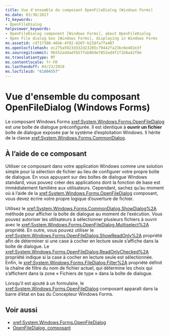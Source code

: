 ```yaml
---
title: Vue d'ensemble du composant OpenFileDialog (Windows Forms)
ms.date: 03/30/2017
f1_keywords:
- OpenFileDialog
helpviewer_keywords:
- OpenFileDialog component [Windows Forms], about OpenFileDialog
- Open File dialog box [Windows Forms], displaying in Windows Forms
ms.assetid: cd717300-46b6-4f82-8207-b218fa7fa407
ms.openlocfilehash: ec275a5923d332d23205c79442fa23bc6e402e3f
ms.sourcegitcommit: 9b552addadfb57fab0b9e7852ed4f1f1b8a42f8e
ms.translationtype: MT
ms.contentlocale: fr-FR
ms.lasthandoff: 04/23/2019
ms.locfileid: "61804557"
---
```

# <a name="openfiledialog-component-overview-windows-forms"></a>Vue d'ensemble du composant OpenFileDialog (Windows Forms)
Le composant Windows Forms <xref:System.Windows.Forms.OpenFileDialog>  est une boîte de dialogue préconfigurée. Il est identique à **ouvrir un fichier** boîte de dialogue exposée par le système d’exploitation Windows. Il hérite de la classe <xref:System.Windows.Forms.CommonDialog>.  
  
## <a name="using-this-component"></a>À l’aide de ce composant  
 Utiliser ce composant dans votre application Windows comme une solution simple pour la sélection de fichier au lieu de configurer votre propre boîte de dialogue. En vous appuyant sur des boîtes de dialogue Windows standard, vous pouvez créer des applications dont la fonction de base est immédiatement familière aux utilisateurs. Cependant, sachez qu’au moment où à l’aide de la <xref:System.Windows.Forms.OpenFileDialog> composant, vous devez écrire votre propre logique d’ouverture de fichier.  
  
 Utilisez le <xref:System.Windows.Forms.CommonDialog.ShowDialog%2A> méthode pour afficher la boîte de dialogue au moment de l’exécution. Vous pouvez autoriser les utilisateurs à sélectionner plusieurs fichiers à ouvrir avec le <xref:System.Windows.Forms.OpenFileDialog.Multiselect%2A> propriété. En outre, vous pouvez utiliser le <xref:System.Windows.Forms.OpenFileDialog.ShowReadOnly%2A> propriété afin de déterminer si une case à cocher en lecture seule s’affiche dans la boîte de dialogue. Le <xref:System.Windows.Forms.OpenFileDialog.ReadOnlyChecked%2A> propriété indique si la case à cocher en lecture seule est sélectionnée. Enfin, le <xref:System.Windows.Forms.FileDialog.Filter%2A> propriété définit la chaîne de filtre du nom de fichier actuel, qui détermine les choix qui s’affichent dans la zone « Fichiers de type » dans la boîte de dialogue.  
  
 Lorsqu’il est ajouté à un formulaire, le <xref:System.Windows.Forms.OpenFileDialog> composant apparaît dans la barre d’état en bas du Concepteur Windows Forms.  
  
## <a name="see-also"></a>Voir aussi

- <xref:System.Windows.Forms.OpenFileDialog>
- [OpenFileDialog, composant](openfiledialog-component-windows-forms.md)
